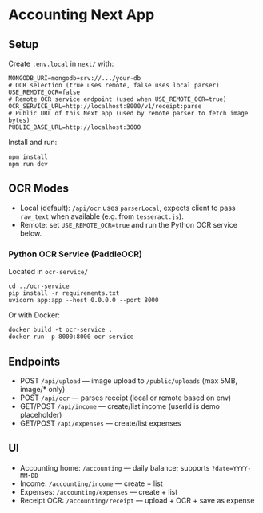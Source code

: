 # Accounting Next App

## Setup

Create `.env.local` in `next/` with:

```
MONGODB_URI=mongodb+srv://.../your-db
# OCR selection (true uses remote, false uses local parser)
USE_REMOTE_OCR=false
# Remote OCR service endpoint (used when USE_REMOTE_OCR=true)
OCR_SERVICE_URL=http://localhost:8000/v1/receipt:parse
# Public URL of this Next app (used by remote parser to fetch image bytes)
PUBLIC_BASE_URL=http://localhost:3000
```

Install and run:

```
npm install
npm run dev
```

## OCR Modes
- Local (default): `/api/ocr` uses `parserLocal`, expects client to pass `raw_text` when available (e.g. from `tesseract.js`).
- Remote: set `USE_REMOTE_OCR=true` and run the Python OCR service below.

### Python OCR Service (PaddleOCR)
Located in `ocr-service/`

```
cd ../ocr-service
pip install -r requirements.txt
uvicorn app:app --host 0.0.0.0 --port 8000
```

Or with Docker:

```
docker build -t ocr-service .
docker run -p 8000:8000 ocr-service
```

## Endpoints
- POST `/api/upload` — image upload to `/public/uploads` (max 5MB, image/* only)
- POST `/api/ocr` — parses receipt (local or remote based on env)
- GET/POST `/api/income` — create/list income (userId is demo placeholder)
- GET/POST `/api/expenses` — create/list expenses

## UI
- Accounting home: `/accounting` — daily balance; supports `?date=YYYY-MM-DD`
- Income: `/accounting/income` — create + list
- Expenses: `/accounting/expenses` — create + list
- Receipt OCR: `/accounting/receipt` — upload + OCR + save as expense


